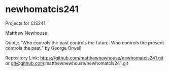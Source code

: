 # newhomatcis241
Projects for CIS241

Matthew Newhouse

Quote:
“Who controls the past controls the future. Who controls the present controls the past.” by  George Orwell


Repository Link: https://github.com/matthewnewhouse/newhomatcis241.git 
or
git@github.com:matthewnewhouse/newhomatcis241.git

